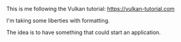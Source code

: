 This is me following the Vulkan tutorial: https://vulkan-tutorial.com

I'm taking some liberties with formatting.

The idea is to have something that could start an application.
